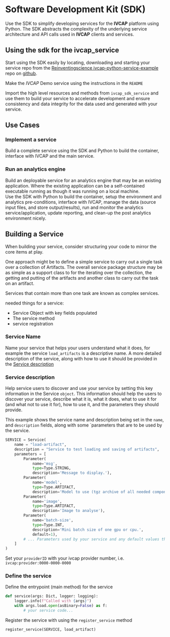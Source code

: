 # Software Development Kit (SDK)

Use the SDK to simplify developing services for the __IVCAP__ platform using Python.
The SDK abstracts the complexity of the underlying service architecture and API calls used in __IVCAP__ clients and services.

## Using the sdk for the ivcap_service

Start using the SDK easily by locating, downloading and starting your service repo from the [Reinventingscience ivcap-python-service-example](https://github.com/reinventingscience/ivcap-python-service-example) repo on [github](https://github.com/).

Make the _IVCAP_ Demo service using the instructions in the `README`

Import the high level resources and methods from `ivcap_sdk_service` and use them to build your service to accelerate development and ensure consistency and data integrity for the data used and generated with your service.

## Use Cases

### Implement a service

Build a complete service using the SDK and Python to build the container, interface with IVCAP and the main service.

### Run an analytics engine

Build an deployable service for an analytics engine that may be an existing application.
Where the existing application can be a self-contained executable running as though it was running on a local machine.  
Use the SDK with Python to build the container, setup the environment and analytics pre-conditions, interface with IVCAP, manage the data (source input files, and store output/results), run and monitor the analytics service/application, update reporting, and clean-up the post analytics environment nicely.

## Building a Service

When building your service, consider structuring your code to mirror the core items at play.

One approach might be to define a simple service to carry out a single task over a collection of Artifacts.
The overall service package structure may be as simple as a support class to for the iterating over the collection, the getting and putting of the artifacts and another class to carry out the task on an artifact.

Services that contain more than one task are known as complex services.

needed things for a service:
* Service Object with key fields populated
* The service method
* service registration

### Service Name

Name your service that helps your users understand what it does, for example the service `load_artifacts` is a descriptive name.  A more detailed description of the service, along with how to use it should be provided in the [Service description](#service-description)

### Service description

Help service users to discover and use your service by setting this key information in the Service `object`.
This information should help the users to discover your service, describe what it is, what it does, what to use it for (and what not to use it for), how to use it, and the parameters they should provide.

This example shows the service name and description being set in the `name`, and `description` fields, along with some `parameters   that are to be used by the service.
```python
SERVICE = Service(
    name = "load-artifact",
    description = "Service to test loading and saving of artifacts",
    parameters = [
        Parameter(
            name='msg', 
            type=Type.STRING, 
            description='Message to display.'),
        Parameter(
            name='model', 
            type=Type.ARTIFACT, 
            description='Model to use (tgz archive of all needed components)'),
        Parameter(
            name='image', 
            type=Type.ARTIFACT, 
            description='Image to analyse'),
        Parameter(
            name='batch-size', 
            type=Type.INT, 
            description='Mini batch size of one gpu or cpu.',
            default=1),
        # ... Parameters used by your service and any default values they may have.
    ]
)
```
Set your `providerID` with your ivcap provider number, i.e. `ivcap:provider:0000-0000-0000`

### Define the service

Define the entrypoint (main method) for the service

```python
def service(args: Dict, logger: logging):
    logger.info(f"Called with {args}")
    with args.load.open(asBinary=False) as f:
        # your service code...
```

Register the service with using the `register_service` method

```python
register_service(SERVICE, load_artifact) 
```
